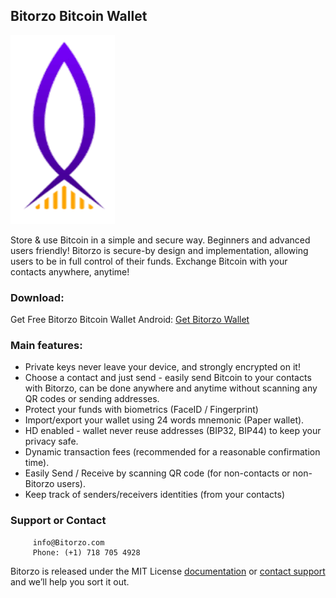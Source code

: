 ## Bitorzo Bitcoin Wallet

![alt text](src.png)

Store & use Bitcoin in a simple and secure way. Beginners and advanced users friendly! Bitorzo is secure-by design  and implementation, allowing users to be in full control of their funds. Exchange Bitcoin with your contacts       anywhere, anytime!




### Download:


Get Free Bitorzo Bitcoin Wallet 
Android: [Get Bitorzo Wallet](https://play.google.com/store/apps/details?id=com.bitorzo.wallet)




### Main features:

- Private keys never leave your device, and strongly encrypted on it!
- Choose a contact and just send - easily send Bitcoin to your contacts with Bitorzo, can be done anywhere and anytime without scanning any QR codes or sending addresses.
- Protect your funds with biometrics (FaceID / Fingerprint)
- Import/export your wallet using 24 words mnemonic (Paper wallet).
- HD enabled - wallet never reuse addresses (BIP32, BIP44) to keep your privacy safe.
- Dynamic transaction fees (recommended for a reasonable confirmation time).
- Easily Send / Receive by scanning QR code (for non-contacts or non-Bitorzo users).
- Keep track of senders/receivers identities (from your contacts)


### Support or Contact

         info@Bitorzo.com 
         Phone: (+1) 718 705 4928 

Bitorzo is released under the MIT License [documentation](https://github.com/Bitorzo) or [contact support](https://github.com/contact) and we’ll help you sort it out.
